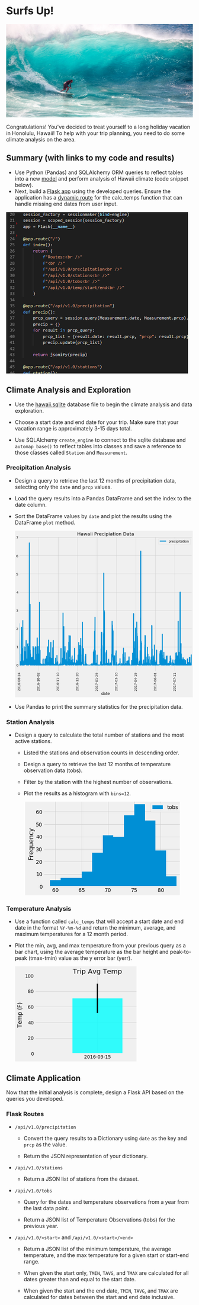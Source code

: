 # Surfs Up!

![surfs-up.jpeg](Images/surfs-up.jpeg)

Congratulations! You've decided to treat yourself to a long holiday vacation in Honolulu, Hawaii! To help with your trip planning, you need to do some climate analysis on the area.

## Summary (with links to my code and results)
 
* Use Python (Pandas) and SQLAlchemy ORM queries to reflect tables into a new [model](/Climate_Analysis.ipynb) and perform analysis of Hawaii climate (code snippet below). 
* Next, build a [Flask app](/climate_app.py) using the developed queries. Ensure the application has a [dynamic route](Images/Dynamic_Route.png) for the calc_temps function that can handle missing end dates from user input.

![Code_Snippet](Images/Code_Snippet3.png)

## Climate Analysis and Exploration

* Use the [hawaii.sqlite](Resources/hawaii.sqlite) database file to begin the climate analysis and data exploration.

* Choose a start date and end date for your trip. Make sure that your vacation range is approximately 3-15 days total.  

* Use SQLAlchemy `create_engine` to connect to the sqlite database and `automap_base()` to reflect tables into classes and save a reference to those classes called `Station` and `Measurement`.

### Precipitation Analysis

* Design a query to retrieve the last 12 months of precipitation data, selecting only the `date` and `prcp` values.

* Load the query results into a Pandas DataFrame and set the index to the date column.

* Sort the DataFrame values by `date` and plot the results using the DataFrame `plot` method.

  ![precipitation](Images/Prcp_Data.png)

* Use Pandas to print the summary statistics for the precipitation data.

### Station Analysis

* Design a query to calculate the total number of stations and the most active stations.

  * Listed the stations and observation counts in descending order.

  * Design a query to retrieve the last 12 months of temperature observation data (tobs).

  * Filter by the station with the highest number of observations.

  * Plot the results as a histogram with `bins=12`.

    ![station-histogram](Images/station-histogram.png)

### Temperature Analysis 

* Use a function called `calc_temps` that will accept a start date and end date in the format `%Y-%m-%d` and return the minimum, average, and maximum temperatures for a 12 month period.

* Plot the min, avg, and max temperature from your previous query as a bar chart, using the average temperature as the bar height and peak-to-peak (tmax-tmin) value as the y error bar (yerr).

    ![temperature](Images/temperature.png)

## Climate Application

Now that the initial analysis is complete, design a Flask API based on the queries you developed.

### Flask Routes

* `/api/v1.0/precipitation`

  * Convert the query results to a Dictionary using `date` as the key and `prcp` as the value.

  * Return the JSON representation of your dictionary.

* `/api/v1.0/stations`

  * Return a JSON list of stations from the dataset.

* `/api/v1.0/tobs`

  * Query for the dates and temperature observations from a year from the last data point.

  * Return a JSON list of Temperature Observations (tobs) for the previous year.

* `/api/v1.0/<start>` and `/api/v1.0/<start>/<end>`

  * Return a JSON list of the minimum temperature, the average temperature, and the max temperature for a given start or start-end range.

  * When given the start only, `TMIN`, `TAVG`, and `TMAX` are calculated for all dates greater than and equal to the start date.

  * When given the start and the end date, `TMIN`, `TAVG`, and `TMAX` are calculated for dates between the start and end date inclusive.